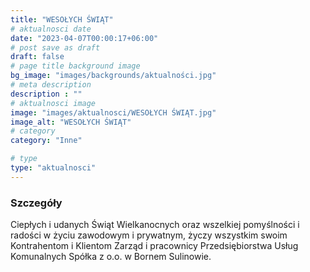```yaml
---
title: "WESOŁYCH ŚWIĄT"
# aktualnosci date
date: "2023-04-07T00:00:17+06:00"
# post save as draft
draft: false
# page title background image
bg_image: "images/backgrounds/aktualności.jpg"
# meta description
description : ""
# aktualnosci image
image: "images/aktualnosci/WESOŁYCH ŚWIĄT.jpg"
image_alt: "WESOŁYCH ŚWIĄT"
# category
category: "Inne"

# type
type: "aktualnosci"
---
```


### Szczegóły

Ciepłych i udanych Świąt Wielkanocnych oraz wszelkiej pomyślności i radości
w życiu zawodowym i prywatnym, życzy wszystkim swoim Kontrahentom i Klientom 
Zarząd i pracownicy Przedsiębiorstwa Usług Komunalnych Spółka z o.o. w Bornem Sulinowie.
 
